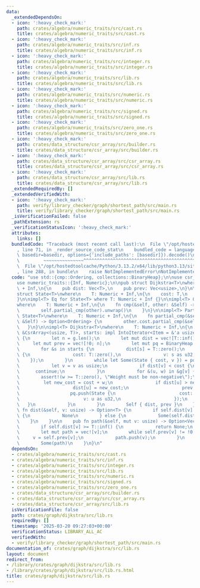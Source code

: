 ```yaml
---
data:
  _extendedDependsOn:
  - icon: ':heavy_check_mark:'
    path: crates/algebra/numeric_traits/src/cast.rs
    title: crates/algebra/numeric_traits/src/cast.rs
  - icon: ':heavy_check_mark:'
    path: crates/algebra/numeric_traits/src/inf.rs
    title: crates/algebra/numeric_traits/src/inf.rs
  - icon: ':heavy_check_mark:'
    path: crates/algebra/numeric_traits/src/integer.rs
    title: crates/algebra/numeric_traits/src/integer.rs
  - icon: ':heavy_check_mark:'
    path: crates/algebra/numeric_traits/src/lib.rs
    title: crates/algebra/numeric_traits/src/lib.rs
  - icon: ':heavy_check_mark:'
    path: crates/algebra/numeric_traits/src/numeric.rs
    title: crates/algebra/numeric_traits/src/numeric.rs
  - icon: ':heavy_check_mark:'
    path: crates/algebra/numeric_traits/src/signed.rs
    title: crates/algebra/numeric_traits/src/signed.rs
  - icon: ':heavy_check_mark:'
    path: crates/algebra/numeric_traits/src/zero_one.rs
    title: crates/algebra/numeric_traits/src/zero_one.rs
  - icon: ':heavy_check_mark:'
    path: crates/data_structure/csr_array/src/builder.rs
    title: crates/data_structure/csr_array/src/builder.rs
  - icon: ':heavy_check_mark:'
    path: crates/data_structure/csr_array/src/csr_array.rs
    title: crates/data_structure/csr_array/src/csr_array.rs
  - icon: ':heavy_check_mark:'
    path: crates/data_structure/csr_array/src/lib.rs
    title: crates/data_structure/csr_array/src/lib.rs
  _extendedRequiredBy: []
  _extendedVerifiedWith:
  - icon: ':heavy_check_mark:'
    path: verify/library_checker/graph/shortest_path/src/main.rs
    title: verify/library_checker/graph/shortest_path/src/main.rs
  _isVerificationFailed: false
  _pathExtension: rs
  _verificationStatusIcon: ':heavy_check_mark:'
  attributes:
    links: []
  bundledCode: "Traceback (most recent call last):\n  File \"/opt/hostedtoolcache/Python/3.13.2/x64/lib/python3.13/site-packages/onlinejudge_verify/documentation/build.py\"\
    , line 71, in _render_source_code_stat\n    bundled_code = language.bundle(stat.path,\
    \ basedir=basedir, options={'include_paths': [basedir]}).decode()\n          \
    \         ~~~~~~~~~~~~~~~^^^^^^^^^^^^^^^^^^^^^^^^^^^^^^^^^^^^^^^^^^^^^^^^^^^^^^^^^^^^^^^^^^\n\
    \  File \"/opt/hostedtoolcache/Python/3.13.2/x64/lib/python3.13/site-packages/onlinejudge_verify/languages/rust.py\"\
    , line 288, in bundle\n    raise NotImplementedError\nNotImplementedError\n"
  code: "use std::{cmp::Ordering, collections::BinaryHeap};\n\nuse csr_array::CsrArray;\n\
    use numeric_traits::{Inf, Numeric};\n\npub struct Dijkstra<T>\nwhere\n    T: Numeric\
    \ + Inf,\n{\n    pub dist: Vec<T>,\n    pub prev: Vec<usize>,\n}\n\n#[derive(PartialEq)]\n\
    struct State<T>\nwhere\n    T: Numeric + Inf,\n{\n    cost: T,\n    v: u32,\n\
    }\n\nimpl<T> Eq for State<T> where T: Numeric + Inf {}\n\nimpl<T> Ord for State<T>\n\
    where\n    T: Numeric + Inf,\n{\n    fn cmp(&self, other: &Self) -> Ordering {\n\
    \        self.partial_cmp(other).unwrap()\n    }\n}\n\nimpl<T> PartialOrd for\
    \ State<T>\nwhere\n    T: Numeric + Inf,\n{\n    fn partial_cmp(&self, other:\
    \ &Self) -> Option<Ordering> {\n        other.cost.partial_cmp(&self.cost)\n \
    \   }\n}\n\nimpl<T> Dijkstra<T>\nwhere\n    T: Numeric + Inf,\n{\n    pub fn new<'a>(g:\
    \ &CsrArray<(usize, T)>, starts: impl IntoIterator<Item = &'a usize>) -> Self\
    \ {\n        let n = g.len();\n        let mut dist = vec![T::inf(); n];\n   \
    \     let mut prev = vec![!0; n];\n        let mut pq = BinaryHeap::<State<T>>::new();\n\
    \        for &s in starts {\n            dist[s] = T::zero();\n            pq.push(State\
    \ {\n                cost: T::zero(),\n                v: s as u32,\n        \
    \    });\n        }\n        while let Some(State { cost, v }) = pq.pop() {\n\
    \            let v = v as usize;\n            if dist[v] < cost {\n          \
    \      continue;\n            }\n            for &(u, w) in &g[v] {\n        \
    \        assert!(w >= T::zero(), \"Weight must be non-negative\");\n\n       \
    \         let new_cost = cost + w;\n                if dist[u] > new_cost {\n\
    \                    dist[u] = new_cost;\n                    prev[u] = v;\n \
    \                   pq.push(State {\n                        cost: new_cost,\n\
    \                        v: u as u32,\n                    });\n             \
    \   }\n            }\n        }\n        Self { dist, prev }\n    }\n\n    pub\
    \ fn dist(&self, v: usize) -> Option<T> {\n        if self.dist[v] >= T::inf()\
    \ {\n            None\n        } else {\n            Some(self.dist[v])\n    \
    \    }\n    }\n\n    pub fn path(&self, mut v: usize) -> Option<Vec<usize>> {\n\
    \        if self.dist[v] >= T::inf() {\n            return None;\n        }\n\
    \        let mut path = vec![v];\n        while self.prev[v] != !0 {\n       \
    \     v = self.prev[v];\n            path.push(v);\n        }\n        path.reverse();\n\
    \        Some(path)\n    }\n}\n"
  dependsOn:
  - crates/algebra/numeric_traits/src/cast.rs
  - crates/algebra/numeric_traits/src/inf.rs
  - crates/algebra/numeric_traits/src/integer.rs
  - crates/algebra/numeric_traits/src/lib.rs
  - crates/algebra/numeric_traits/src/numeric.rs
  - crates/algebra/numeric_traits/src/signed.rs
  - crates/algebra/numeric_traits/src/zero_one.rs
  - crates/data_structure/csr_array/src/builder.rs
  - crates/data_structure/csr_array/src/csr_array.rs
  - crates/data_structure/csr_array/src/lib.rs
  isVerificationFile: false
  path: crates/graph/dijkstra/src/lib.rs
  requiredBy: []
  timestamp: '2025-03-20 09:27:03+00:00'
  verificationStatus: LIBRARY_ALL_AC
  verifiedWith:
  - verify/library_checker/graph/shortest_path/src/main.rs
documentation_of: crates/graph/dijkstra/src/lib.rs
layout: document
redirect_from:
- /library/crates/graph/dijkstra/src/lib.rs
- /library/crates/graph/dijkstra/src/lib.rs.html
title: crates/graph/dijkstra/src/lib.rs
---
```

